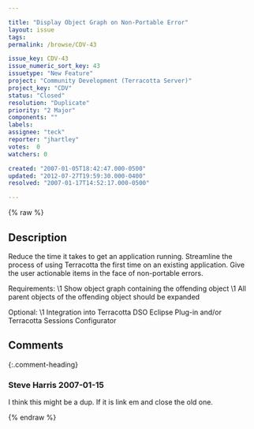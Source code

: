 ```yaml
---

title: "Display Object Graph on Non-Portable Error"
layout: issue
tags: 
permalink: /browse/CDV-43

issue_key: CDV-43
issue_numeric_sort_key: 43
issuetype: "New Feature"
project: "Community Development (Terracotta Server)"
project_key: "CDV"
status: "Closed"
resolution: "Duplicate"
priority: "2 Major"
components: ""
labels: 
assignee: "teck"
reporter: "jhartley"
votes:  0
watchers: 0

created: "2007-01-05T18:42:47.000-0500"
updated: "2012-07-27T19:59:30.000-0400"
resolved: "2007-01-17T14:52:17.000-0500"

---
```




{% raw %}



## Description

<div markdown="1" class="description">

Reduce the time it takes to get an application running.  Streamline the process of using Terracotta the first time on an existing application.  Give the user actionable items in the face of non-portable errors.

Requirements:
    \1 Show object graph containing the offending object
    \1 All parent objects of the offending object should be expanded

Optional:
    \1 Integration into Terracotta DSO Eclipse Plug-in and/or Terracotta Sessions Configurator


</div>

## Comments


{:.comment-heading}
### **Steve Harris** <span class="date">2007-01-15</span>

<div markdown="1" class="comment">

I think this might be a dup. If it is link em and close the old one.

</div>



{% endraw %}
